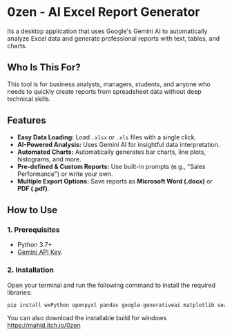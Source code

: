 # 0zen - AI Excel Report Generator

Its a desktop application that uses Google's Gemini AI to automatically analyze Excel data and generate professional reports with text, tables, and charts.

## Who Is This For?

This tool is for business analysts, managers, students, and anyone who needs to quickly create reports from spreadsheet data without deep technical skills.

## Features

- **Easy Data Loading:** Load `.xlsx` or `.xls` files with a single click.
- **AI-Powered Analysis:** Uses Gemini AI for insightful data interpretation.
- **Automated Charts:** Automatically generates bar charts, line plots, histograms, and more.
- **Pre-defined & Custom Reports:** Use built-in prompts (e.g., "Sales Performance") or write your own.
- **Multiple Export Options:** Save reports as **Microsoft Word (.docx)** or **PDF (.pdf)**.

## How to Use

### 1. Prerequisites
- Python 3.7+
- [Gemini API Key](https://ai.google.dev/gemini-api/docs/api-key).

### 2. Installation
Open your terminal and run the following command to install the required libraries:
```bash
pip install wxPython openpyxl pandas google-generativeai matplotlib seaborn python-docx reportlab

```

You can also download the installable build for windows
https://mahid.itch.io/0zen
